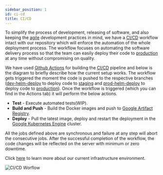 ```yaml
---
sidebar_position: 1
id: ci-cd
title: CI/CD
---
```


To simplify the process of development, releasing of software, and also keeping the [agile](https://en.wikipedia.org/wiki/Agile_software_development) development practices in mind, we have a [CI/CD](https://en.wikipedia.org/wiki/CI/CD) workflow intact with our repository which will enforce the automation of the whole deployment process. 
The workflow focuses on automating the software delivery process so that the team can easily deploy their code to [production](https://www.nmrxiv.org/) at any time without compromising on quality.

We have used [Github Actions](https://docs.github.com/en/actions) for building the [CI/CD](https://en.wikipedia.org/wiki/CI/CD) pipeline and below is the diagram to briefly describe how the current setup works. The workflow gets triggered the moment the code is pushed to the respective branches ([dev-helm-deploy](https://github.com/NFDI4Chem/nmrxiv/tree/dev-helm-deploy) to deploy code to [staging](https://dev.nmrxiv.org) and [prod-helm-deploy](https://github.com/NFDI4Chem/nmrxiv/tree/prod-helm-deploy) to deploy code to [production](https://www.nmrxiv.org/)). Once the workflow is triggered (which you can find in the Actions tab) it will perform the below actions.
* **Test** - Execute automated tests(WIP).
* **Build and Push** -  Build the Docker images and push to [Google Artifact Registry](https://cloud.google.com/artifact-registry/docs).
* **Deploy** - Pull the latest image, deploy and restart the deployment in the [Google Kubernetes Engine](https://cloud.google.com/kubernetes-engine/docs) cluster.

All the jobs defined above are synchronous and failure at any step will abort the consecutive jobs. After the successful completion of the workflow, the code changes will be reflected on the server with minimum or zero downtime.

Click [here](http://localhost:3000/docs/developer-guides/deployment/environment) to learn more about our current infrastructure environment.

![CI/CD Worflow](/img/cicd_workflow.jpg) 


